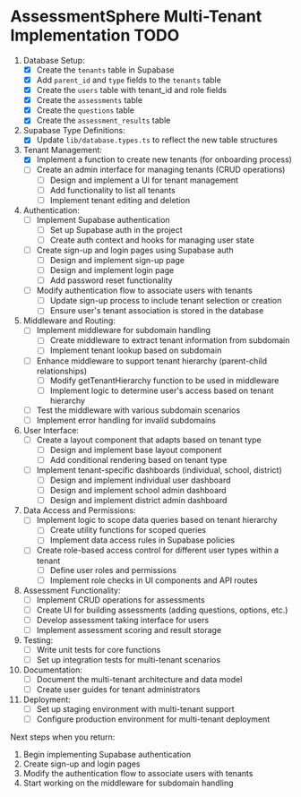 # AssessmentSphere Multi-Tenant Implementation TODO

1. Database Setup:
   - [x] Create the `tenants` table in Supabase
   - [x] Add `parent_id` and `type` fields to the `tenants` table
   - [x] Create the `users` table with tenant_id and role fields
   - [x] Create the `assessments` table
   - [x] Create the `questions` table
   - [x] Create the `assessment_results` table

2. Supabase Type Definitions:
   - [x] Update `lib/database.types.ts` to reflect the new table structures

3. Tenant Management:
   - [x] Implement a function to create new tenants (for onboarding process)
   - [ ] Create an admin interface for managing tenants (CRUD operations)
     - [ ] Design and implement a UI for tenant management
     - [ ] Add functionality to list all tenants
     - [ ] Implement tenant editing and deletion

4. Authentication:
   - [ ] Implement Supabase authentication
     - [ ] Set up Supabase auth in the project
     - [ ] Create auth context and hooks for managing user state
   - [ ] Create sign-up and login pages using Supabase auth
     - [ ] Design and implement sign-up page
     - [ ] Design and implement login page
     - [ ] Add password reset functionality
   - [ ] Modify authentication flow to associate users with tenants
     - [ ] Update sign-up process to include tenant selection or creation
     - [ ] Ensure user's tenant association is stored in the database

5. Middleware and Routing:
   - [ ] Implement middleware for subdomain handling
     - [ ] Create middleware to extract tenant information from subdomain
     - [ ] Implement tenant lookup based on subdomain
   - [ ] Enhance middleware to support tenant hierarchy (parent-child relationships)
     - [ ] Modify getTenantHierarchy function to be used in middleware
     - [ ] Implement logic to determine user's access based on tenant hierarchy
   - [ ] Test the middleware with various subdomain scenarios
   - [ ] Implement error handling for invalid subdomains

6. User Interface:
   - [ ] Create a layout component that adapts based on tenant type
     - [ ] Design and implement base layout component
     - [ ] Add conditional rendering based on tenant type
   - [ ] Implement tenant-specific dashboards (individual, school, district)
     - [ ] Design and implement individual user dashboard
     - [ ] Design and implement school admin dashboard
     - [ ] Design and implement district admin dashboard

7. Data Access and Permissions:
   - [ ] Implement logic to scope data queries based on tenant hierarchy
     - [ ] Create utility functions for scoped queries
     - [ ] Implement data access rules in Supabase policies
   - [ ] Create role-based access control for different user types within a tenant
     - [ ] Define user roles and permissions
     - [ ] Implement role checks in UI components and API routes

8. Assessment Functionality:
   - [ ] Implement CRUD operations for assessments
   - [ ] Create UI for building assessments (adding questions, options, etc.)
   - [ ] Develop assessment taking interface for users
   - [ ] Implement assessment scoring and result storage

9. Testing:
   - [ ] Write unit tests for core functions
   - [ ] Set up integration tests for multi-tenant scenarios

10. Documentation:
    - [ ] Document the multi-tenant architecture and data model
    - [ ] Create user guides for tenant administrators

11. Deployment:
    - [ ] Set up staging environment with multi-tenant support
    - [ ] Configure production environment for multi-tenant deployment

Next steps when you return:
1. Begin implementing Supabase authentication
2. Create sign-up and login pages
3. Modify the authentication flow to associate users with tenants
4. Start working on the middleware for subdomain handling